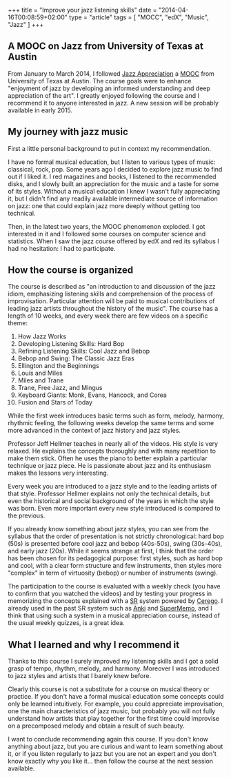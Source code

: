 +++
title      = "Improve your jazz listening skills"
date       = "2014-04-16T00:08:59+02:00"
type       = "article"
tags       = [ "MOCC", "edX", "Music", "Jazz" ]
+++

## A MOOC on Jazz from University of Texas at Austin

From January to March 2014, I followed [Jazz Appreciation](https://www.edx.org/course/utaustinx/utaustinx-ut-8-01x-jazz-appreciation-1149)
a [MOOC](http://en.wikipedia.org/wiki/Massive_open_online_course) from University
of Texas at Austin. The course goals were to enhance "enjoyment of jazz by
developing an informed understanding and deep appreciation of the art".
I greatly enjoyed following the course and I recommend it to anyone interested
in jazz. A new session will be probably available in early 2015.

<!--more-->
## My journey with jazz music

First a little personal background to put in context my recommendation.

I have no formal musical education, but I listen to various types of music: classical,
rock, pop. Some years ago I decided to explore jazz music to find out if I liked it.
I red magazines and books, I listened to the recommended disks, and I slowly built
an appreciation for the music and a taste for some of its styles.
Without a musical education I knew I wasn't fully appreciating it, but I didn't find any
readily available intermediate source of information on jazz: one that could explain
jazz more deeply without getting too technical.

Then, in the latest two years, the MOOC phenomenon exploded. I got interested in it
and I followed some courses on computer science and statistics. When I saw the jazz
course offered by edX and red its syllabus I had no hesitation: I had to participate.

## How the course is organized

The course is described as "an introduction to and discussion of the jazz idiom,
emphasizing listening skills and comprehension of the process of improvisation.
Particular attention will be paid to musical contributions of leading jazz artists
throughout the history of the music".
The course has a length of 10 weeks, and every week there are few videos on a
specific theme:

1. How Jazz Works
2. Developing Listening Skills: Hard Bop
3. Refining Listening Skills: Cool Jazz and Bebop
4. Bebop and Swing: The Classic Jazz Eras
5. Ellington and the Beginnings
6. Louis and Miles
7. Miles and Trane
8. Trane, Free Jazz, and Mingus
9. Keyboard Giants: Monk, Evans, Hancock, and Corea
10. Fusion and Stars of Today

While the first week introduces basic terms such as form, melody, harmony, rhythmic
feeling, the following weeks develop the same terms and some more advanced in the
context of jazz history and jazz styles.

Professor Jeff Hellmer teaches in nearly all of the videos. His style is very relaxed.
He explains the concepts thoroughly and with many repetition to make them stick.
Often he uses the piano to better explain a particular technique or jazz piece.
He is passionate about jazz and its enthusiasm makes the lessons very interesting.

Every week you are introduced to a jazz style and to the leading artists of that style.
Professor Hellmer explains not only the technical details, but even the historical
and social background of the years in which the style was born.
Even more important every new style introduced is compared to the previous.

If you already know something about jazz styles, you can see from the syllabus
that the order of presentation is not strictly chronological:
hard bop (50s) is presented before cool jazz and bebop (40s-50s), swing (30s-40s),
and early jazz (20s). While it seems strange at first, I think that the order
has been chosen for its pedagogical purpose: first styles, such as hard bop and cool,
with a clear form structure and few instruments, then styles more "complex" in
term of virtuosity (bebop) or number of instruments (swing).

The participation to the course is evaluated with a weekly check (you have to
confirm that you watched the videos) and by testing your progress in memorizing
the concepts explained with a [SR](http://en.wikipedia.org/wiki/Spaced_repetition)
system powered by [Cerego](http://cerego.com). I already used in the past SR system
such as [Anki](http://ankisrs.net/) and [SuperMemo](http://www.supermemo.com/),
and I think that using such a system in a musical appreciation course, instead
of the usual weekly quizzes, is a great idea.

## What I learned and why I recommend it

Thanks to this course I surely improved my listening skills and I got a solid grasp
of tempo, rhythm, melody, and harmony. Moreover I was introduced to jazz styles
and artists that I barely knew before.

Clearly this course is not a substitute for a course on musical theory or practice.
If you don't have a formal musical education some concepts could only be learned
intuitively. For example, you could appreciate improvisation, one the main
characteristics of jazz music, but probably you will not fully understand
how artists that play together for the first time could improvise on a precomposed
melody and obtain a result of such beauty.

I want to conclude recommending again this course. If you don't know anything about
jazz, but you are curious and want to learn something about it, or if you listen
regularly to jazz but you are not an expert and you don't know exactly why you like
it... then follow the course at the next session available.
